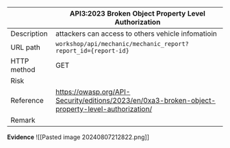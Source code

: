 
|             | API3:2023 Broken Object Property Level Authorization                                             |
| ----------- | ------------------------------------------------------------------------------------------------ |
| Description | attackers can access to others vehicle infomatioin                                               |
| URL path    | `workshop/api/mechanic/mechanic_report?report_id={report-id}`                                    |
| HTTP method | GET                                                                                              |
| Risk        |                                                                                                  |
| Reference   | https://owasp.org/API-Security/editions/2023/en/0xa3-broken-object-property-level-authorization/ |
| Remark      |                                                                                                  |

**Evidence**
![[Pasted image 20240807212822.png]]